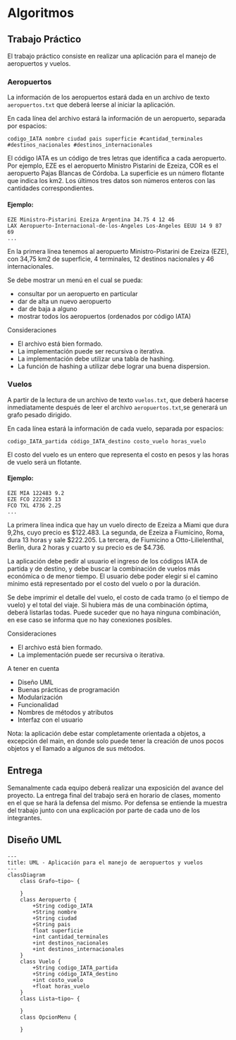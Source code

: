 # Algoritmos

## Trabajo Práctico

El trabajo práctico consiste en realizar una aplicación para el manejo de aeropuertos y
vuelos.

### Aeropuertos
La información de los aeropuertos estará dada en un archivo de texto `aeropuertos.txt` que
deberá leerse al iniciar la aplicación.

En cada línea del archivo estará la información de un aeropuerto, separada por espacios:

```
codigo_IATA nombre ciudad pais superficie #cantidad_terminales #destinos_nacionales #destinos_internacionales
```

El código IATA es un código de tres letras que identifica a cada aeropuerto. Por ejemplo, EZE es el aeropuerto Ministro Pistarini de Ezeiza, COR es el aeropuerto Pajas Blancas de Córdoba. La superficie es un número flotante que indica los km2. Los últimos tres datos son números enteros con las cantidades correspondientes.

#### Ejemplo:

```
EZE Ministro-Pistarini Ezeiza Argentina 34.75 4 12 46
LAX Aeropuerto-Internacional-de-los-Angeles Los-Angeles EEUU 14 9 87 69
...
```

En la primera línea tenemos al aeropuerto Ministro-Pistarini de Ezeiza (EZE), con 34,75 km2 de superficie, 4 terminales, 12 destinos nacionales y 46 internacionales.

Se debe mostrar un menú en el cual se pueda:

- consultar por un aeropuerto en particular
- dar de alta un nuevo aeropuerto
- dar de baja a alguno
- mostrar todos los aeropuertos (ordenados por código IATA)

Consideraciones

- El archivo está bien formado.
- La implementación puede ser recursiva o iterativa.
- La implementación debe utilizar una tabla de hashing.
- La función de hashing a utilizar debe lograr una buena dispersion.

### Vuelos

A partir de la lectura de un archivo de texto `vuelos.txt`, que deberá hacerse inmediatamente después de leer el archivo `aeropuertos.txt`,se generará un grafo pesado dirigido.

En cada línea estará la información de cada vuelo, separada por espacios:

```
codigo_IATA_partida código_IATA_destino costo_vuelo horas_vuelo
```

El costo del vuelo es un entero que representa el costo en pesos y las horas de vuelo será un flotante.

#### Ejemplo:

```
EZE MIA 122483 9.2
EZE FCO 222205 13
FCO TXL 4736 2.25
...
```

La primera línea indica que hay un vuelo directo de Ezeiza a Miami que dura 9,2hs, cuyo precio es $122.483. La segunda, de Ezeiza a Fiumicino, Roma, dura 13 horas y sale $222.205. La tercera, de Fiumicino a Otto-Lilielenthal, Berlín, dura 2 horas y cuarto y su precio es de $4.736.

La aplicación debe pedir al usuario el ingreso de los códigos IATA de partida y de destino, y debe buscar la combinación de vuelos más económica o de menor tiempo. El usuario debe poder elegir si el camino mínimo está representado por el costo del vuelo o por la duración.

Se debe imprimir el detalle del vuelo, el costo de cada tramo (o el tiempo de vuelo) y el total del viaje. Si hubiera más de una combinación óptima, deberá listarlas todas. Puede suceder que no haya ninguna combinación, en ese caso se informa que no hay conexiones posibles.

Consideraciones

- El archivo está bien formado.
- La implementación puede ser recursiva o iterativa.

A tener en cuenta

- Diseño UML
- Buenas prácticas de programación
- Modularización
- Funcionalidad
- Nombres de métodos y atributos
- Interfaz con el usuario

Nota: la aplicación debe estar completamente orientada a objetos, a excepción del main, en
donde solo puede tener la creación de unos pocos objetos y el llamado a algunos de sus
métodos.

## Entrega

Semanalmente cada equipo deberá realizar una exposición del avance del proyecto.
La entrega final del trabajo será en horario de clases, momento en el que se hará la defensa del mismo. Por defensa se entiende la muestra del trabajo junto con una explicación por parte de cada uno de los integrantes.

## Diseño UML

```mermaid
---
title: UML - Aplicación para el manejo de aeropuertos y vuelos
---
classDiagram
    class Grafo~tipo~ {

    }
    class Aeropuerto {
        +String codigo_IATA 
        +String nombre 
        +String ciudad 
        +String pais 
        float superficie 
        +int cantidad_terminales 
        +int destinos_nacionales 
        +int destinos_internacionales
    }
    class Vuelo {
        +String codigo_IATA_partida 
        +String código_IATA_destino 
        +int costo_vuelo 
        +float horas_vuelo
    }
    class Lista~tipo~ {

    }
    class OpcionMenu {

    }
```